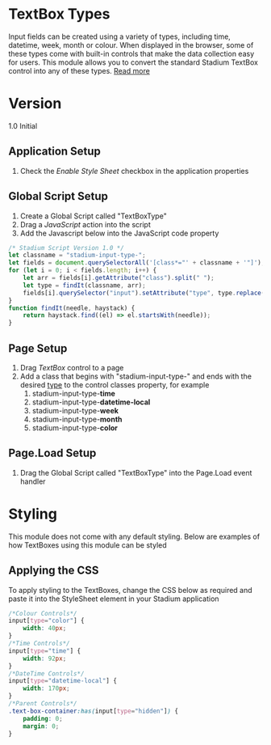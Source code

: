 # TextBox Types

Input fields can be created using a variety of types, including time, datetime, week, month or colour. When displayed in the browser, some of these types come with built-in controls that make the data collection easy for users. This module allows you to convert the standard Stadium TextBox control into any of these types. [Read more](https://www.w3schools.com/html/html_form_input_types.asp)

# Version 
1.0 Initial

## Application Setup
1. Check the *Enable Style Sheet* checkbox in the application properties

## Global Script Setup
1. Create a Global Script called "TextBoxType"
3. Drag a *JavaScript* action into the script
4. Add the Javascript below into the JavaScript code property
```javascript
/* Stadium Script Version 1.0 */
let classname = "stadium-input-type-";
let fields = document.querySelectorAll('[class*="' + classname + '"]');
for (let i = 0; i < fields.length; i++) {
    let arr = fields[i].getAttribute("class").split(" ");
    let type = findIt(classname, arr);
    fields[i].querySelector("input").setAttribute("type", type.replace(classname, ""));
}
function findIt(needle, haystack) {
	return haystack.find((el) => el.startsWith(needle));
}
```

## Page Setup
1. Drag *TextBox* control to a page
2. Add a class that begins with "stadium-input-type-" and ends with the desired [type](https://www.w3schools.com/html/html_form_input_types.asp) to the control classes property, for example
   1. stadium-input-type-**time**
   2. stadium-input-type-**datetime-local**
   3. stadium-input-type-**week**
   4. stadium-input-type-**month**
   5. stadium-input-type-**color**

## Page.Load Setup
1. Drag the Global Script called "TextBoxType" into the Page.Load event handler

# Styling
This module does not come with any default styling. Below are examples of how TextBoxes using this module can be styled

## Applying the CSS

To apply styling to the TextBoxes, change the CSS below as required and paste it into the StyleSheet element in your Stadium application
```css
/*Colour Controls*/
input[type="color"] {
    width: 40px;
}
/*Time Controls*/
input[type="time"] {
    width: 92px;
}
/*DateTime Controls*/
input[type="datetime-local"] {
    width: 170px;
}
/*Parent Controls*/
.text-box-container:has(input[type="hidden"]) {
	padding: 0;
	margin: 0;
}
```
